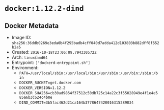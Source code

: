 # `docker:1.12.2-dind`

## Docker Metadata

- Image ID: `sha256:36ddb0269e3eda0b4f295badb4cff040d7adda412d103803b882dff8f552b2a5`
- Created: `2016-10-18T23:06:09.794330572Z`
- Arch: `linux`/`amd64`
- Entrypoint: `["dockerd-entrypoint.sh"]`
- Environment:
  - `PATH=/usr/local/sbin:/usr/local/bin:/usr/sbin:/usr/bin:/sbin:/bin`
  - `DOCKER_BUCKET=get.docker.com`
  - `DOCKER_VERSION=1.12.2`
  - `DOCKER_SHA256=cb30ad9864f37512c50db725c14a22c3f55028949e4f1e4e585a6b3c624c4b0e`
  - `DIND_COMMIT=3b5fac462d21ca164b3778647420016315289034`
